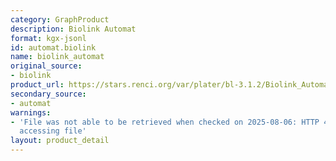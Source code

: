 ```yaml
---
category: GraphProduct
description: Biolink Automat
format: kgx-jsonl
id: automat.biolink
name: biolink_automat
original_source:
- biolink
product_url: https://stars.renci.org/var/plater/bl-3.1.2/Biolink_Automat/latest/kgx_files
secondary_source:
- automat
warnings:
- 'File was not able to be retrieved when checked on 2025-08-06: HTTP 404 error when
  accessing file'
layout: product_detail
---
```

